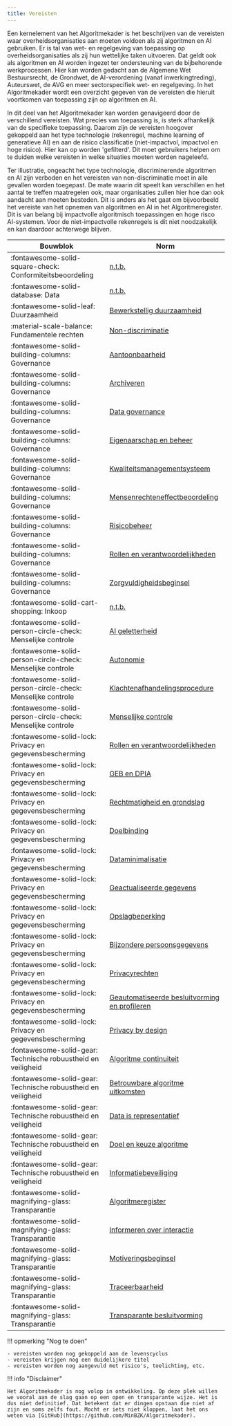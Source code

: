 ```yaml
---
title: Vereisten
---
```


Een kernelement van het Algoritmekader is het beschrijven van de vereisten waar overheidsorganisaties aan moeten voldoen als zij algoritmen en AI gebruiken. Er is tal van wet- en regelgeving van toepassing op overheidsorganisaties als zij hun wettelijke taken uitvoeren. Dat geldt ook als algoritmen en AI worden ingezet ter ondersteuning van de bijbehorende werkprocessen. Hier kan worden gedacht aan de Algemene Wet Bestuursrecht, de Grondwet, de AI-verordening (vanaf inwerkingtreding), Auteurswet, de AVG en meer sectorspecifiek wet- en regelgeving. In het Algoritmekader wordt een overzicht gegeven van de vereisten die hieruit voortkomen van toepassing zijn op algoritmen en AI. 

In dit deel van het Algoritmekader kan worden genavigeerd door de verschillend vereisten. Wat precies van toepassing is, is sterk afhankelijk van de specifieke toepassing. Daarom zijn de vereisten hoogover gekoppeld aan het type technologie (rekenregel, machine learning of generatieve AI) en aan de risico classificatie (niet-impactvol, impactvol en hoge risico). Hier kan op worden 'gefilterd'. Dit moet gebruikers helpen om te duiden welke vereisten in welke situaties moeten worden nageleefd. 

Ter illustratie, ongeacht het type technologie, discriminerende algoritmen en AI zijn verboden en het vereisten van non-discriminatie moet in alle gevallen worden toegepast. De mate waarin dit speelt kan verschillen en het aantal te treffen maatregelen ook, maar organisaties zullen hier hoe dan ook aandacht aan moeten besteden. Dit is anders als het gaat om bijvoorbeeld het vereiste van het opnemen van algoritmen en AI in het Algoritmeregister. Dit is van belang bij impactvolle algoritmisch toepassingen en hoge risco AI-systemen. Voor de niet-impactvolle rekenregels is dit niet noodzakelijk en kan daardoor achterwege blijven. 







| **Bouwblok**                                                  | **Norm**                                                                                                                         |
|---------------------------------------------------------------|----------------------------------------------------------------------------------------------------------------------------------|
| :fontawesome-solid-square-check: Conformiteitsbeoordeling     | [n.t.b.]( ../vereisten/conformiteitsbeoordeling/n.t.b..md)                                                                          |
| :fontawesome-solid-database: Data                             | [n.t.b.]( ../vereisten/data/n.t.b..md)                                                                                              |
| :fontawesome-solid-leaf: Duurzaamheid                         | [Bewerkstellig duurzaamheid]( ../vereisten/duurzaamheid/Bewerkstellig%20duurzaamheid.md)                                            |
| :material-scale-balance: Fundamentele rechten                 | [Non-discriminatie](../vereisten/fundamentele%20rechten/Non%20discriminatie.md)                                                     |
| :fontawesome-solid-building-columns: Governance               | [Aantoonbaarheid](../vereisten/governance/Aantoonbaarheid.md)                                                                       |
| :fontawesome-solid-building-columns: Governance               | [Archiveren](../vereisten/governance/Archiveren.md)                                                                                 |
| :fontawesome-solid-building-columns: Governance               | [Data governance](../vereisten/governance/Data%20governance.md)                                                                     |
| :fontawesome-solid-building-columns: Governance               | [Eigenaarschap en beheer](../vereisten/governance/Eigenaarschap%20en%20beheer.md)                                                   |
| :fontawesome-solid-building-columns: Governance               | [Kwaliteitsmanagementsysteem](../vereisten/governance/Kwaliteitsmanagementsysteem.md)                                               |
| :fontawesome-solid-building-columns: Governance               | [Mensenrechteneffectbeoordeling](../vereisten/governance/Mensenrechteneffectbeoordeling.md)                                         |
| :fontawesome-solid-building-columns: Governance               | [Risicobeheer](../vereisten/governance/Risicobeheer.md)                                                                             |
| :fontawesome-solid-building-columns: Governance               | [Rollen en verantwoordelijkheden](../vereisten/governance/Rollen%20en%20verantwoordelijkheden.md)                                   |
| :fontawesome-solid-building-columns: Governance               | [Zorgvuldigheidsbeginsel](../vereisten/governance/Zorgvuldigheidsbeginsel.md)                                                       |
| :fontawesome-solid-cart-shopping: Inkoop                      | [n.t.b.](../vereisten/inkoop/n.t.b..md)                                                                                             |
| :fontawesome-solid-person-circle-check: Menselijke controle   | [AI geletterheid](../vereisten/menselijke%20controle/AI%20geletterdheid.md)                                                         |
| :fontawesome-solid-person-circle-check: Menselijke controle   | [Autonomie](../vereisten/menselijke%20controle/Autonomie.md)                                                                        |
| :fontawesome-solid-person-circle-check: Menselijke controle   | [Klachtenafhandelingsprocedure](../vereisten/menselijke%20controle/Klachtenafhandelingsprocedure.md)                                |
| :fontawesome-solid-person-circle-check: Menselijke controle   | [Menselijke controle](../vereisten/menselijke%20controle/Menselijke%20controle.md)                                                  |
| :fontawesome-solid-lock: Privacy en gegevensbescherming       | [Rollen en verantwoordelijkheden](../vereisten/privacy%20en%20gegevensbescherming/Rollen%20en%20verantwoordelijkheden.md)            |
| :fontawesome-solid-lock: Privacy en gegevensbescherming       | [GEB en DPIA](../vereisten/privacy%20en%20gegevensbescherming/GEB%20DPIA%20en%20voorafgaande%20raadpleging%20AP%20.md)                                                   |
| :fontawesome-solid-lock: Privacy en gegevensbescherming       | [Rechtmatigheid en grondslag](../vereisten/privacy%20en%20gegevensbescherming/Rechtmatigheid%20en%20grondslag.md)                                |
| :fontawesome-solid-lock: Privacy en gegevensbescherming       | [Doelbinding](../vereisten/privacy%20en%20gegevensbescherming/Doelbinding.md)                                                       |
| :fontawesome-solid-lock: Privacy en gegevensbescherming       | [Dataminimalisatie](../vereisten/privacy%20en%20gegevensbescherming/Dataminimalisatie.md)                                           |
| :fontawesome-solid-lock: Privacy en gegevensbescherming       | [Geactualiseerde gegevens](../vereisten/privacy%20en%20gegevensbescherming/Geactualisserde%20en%20juiste%20gegevens.md)                           |
| :fontawesome-solid-lock: Privacy en gegevensbescherming       | [Opslagbeperking](../vereisten/privacy%20en%20gegevensbescherming/Opslagbeperking.md)                                               |
| :fontawesome-solid-lock: Privacy en gegevensbescherming       | [Bijzondere persoonsgegevens](../vereisten/privacy%20en%20gegevensbescherming/Bijzondere%20persoonsgegevens.md)                     |
| :fontawesome-solid-lock: Privacy en gegevensbescherming       | [Privacyrechten](../vereisten/privacy%20en%20gegevensbescherming/Privacyrechten.md)                                                 |
| :fontawesome-solid-lock: Privacy en gegevensbescherming       | [Geautomatiseerde besluitvorming en profileren](../vereisten/privacy%20en%20gegevensbescherming/Geautomatiseerde%20besluitvorming%20en%20profileren.md)             |
| :fontawesome-solid-lock: Privacy en gegevensbescherming       | [Privacy by design](../vereisten/privacy%20en%20gegevensbescherming/Privacy%20by%20Design%20en%20by%20Default.md)                                       |
| :fontawesome-solid-gear: Technische robuustheid en veiligheid | [Algoritme continuiteit](../vereisten/technische-robuustheid-en-veiligheid/Algoritme%20continuïteit.md)                       |
| :fontawesome-solid-gear: Technische robuustheid en veiligheid | [Betrouwbare algoritme uitkomsten](../vereisten/technische-robuustheid-en-veiligheid/Betrouwbare%20algoritme%20uitkomsten.md)  |
| :fontawesome-solid-gear: Technische robuustheid en veiligheid | [Data is representatief](../vereisten/technische-robuustheid-en-veiligheid/Data%20is%20representatief.md)                     |
| :fontawesome-solid-gear: Technische robuustheid en veiligheid | [Doel en keuze algoritme](../vereisten/technische-robuustheid-en-veiligheid/Doel%20en%20keuze%20algoritme.md)                 |
| :fontawesome-solid-gear: Technische robuustheid en veiligheid | [Informatiebeveiliging](../vereisten/technische-robuustheid-en-veiligheid/Informatiebeveiliging.md)                           |
| :fontawesome-solid-magnifying-glass: Transparantie            | [Algoritmeregister](../vereisten/transparantie/Algoritmeregister.md)                                                                |
| :fontawesome-solid-magnifying-glass: Transparantie            | [Informeren over interactie](../vereisten/transparantie/Informeren%20over%20interactie%20met%20AI%20systemen.md)                    |
| :fontawesome-solid-magnifying-glass: Transparantie            | [Motiveringsbeginsel](../vereisten/transparantie/Motiveringsbeginsel.md)                                                            |
| :fontawesome-solid-magnifying-glass: Transparantie            | [Traceerbaarheid](../vereisten/transparantie/Traceerbaarheid.md)                                                                    |
| :fontawesome-solid-magnifying-glass: Transparantie            | [Transparante besluitvorming](../vereisten/transparantie/Transparante%20besluitsvorming.md)                                         |


!!! opmerking "Nog te doen"

    - vereisten worden nog gekoppeld aan de levenscyclus
    - vereisten krijgen nog een duidelijkere titel
    - vereisten worden nog aangevuld met risico's, toelichting, etc. 

!!! info "Disclaimer"

    Het Algoritmekader is nog volop in ontwikkeling. Op deze plek willen we vooral aan de slag gaan op een open en transparante wijze. Het is dus niet definitief. Dat betekent dat er dingen opstaan die niet af zijn en soms zelfs fout. Mocht er iets niet kloppen, laat het ons weten via [GitHub](https://github.com/MinBZK/Algoritmekader).
